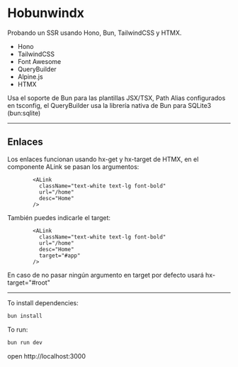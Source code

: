 # Hobunwindx

Probando un SSR usando Hono, Bun, TailwindCSS y HTMX.

* Hono
* TailwindCSS
* Font Awesome
* QueryBuilder
* Alpine.js
* HTMX

Usa el soporte de Bun para las plantillas JSX/TSX, Path Alias configurados en tsconfig, el QueryBuilder usa la librería nativa de Bun para SQLite3 (bun:sqlite)

---

## Enlaces

Los enlaces funcionan usando hx-get y hx-target de HTMX, en el componente ALink se pasan los argumentos:
```tsx
        <ALink
          className="text-white text-lg font-bold"
          url="/home"
          desc="Home"
        />
```
También puedes indicarle el target:

```tsx
        <ALink
          className="text-white text-lg font-bold"
          url="/home"
          desc="Home"
          target="#app"
        />
```

En caso de no pasar ningún argumento en target por defecto usará hx-target="#root"

---

To install dependencies:

```sh
bun install
```

To run:

```sh
bun run dev
```

open http://localhost:3000